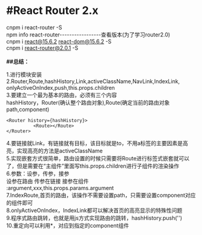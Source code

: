 #React Router 2.x
=
cnpm i react-router -S</br>
npm info react-router-----------------查看版本(为了学习router2.0)</br>
cnpm i react@15.6.2 react-dom@15.6.2 -S</br>
cnpm i react-router@2.0.1 -S</br>
</br>
<strong>##总结：</strong>

1.进行模块安装 </br>
2.Router,Route,hashHistory,Link,activeClassName,NavLink,IndexLink,</br>
onlyActiveOnIndex,push,this.props.children</br>
3.要建立一个最为基本的路由，必须有三个内容</br>
hashHistory，Router(确认整个路由对象),Route(确定当前的路由对象 path,component)</br>
```
<Router history={hashHistory}>
          <Route></Route>
</Router>
```
4.要链接就Link，有链接就有目标，该目标就是to，不用a标签的主要因素是高亮，实现高亮的方法是activeClassName</br>
5.实现嵌套方式很简单，路由设置的时候只需要将Route进行标签式嵌套就可以了，但是需要在“主组件”里面写this.props.children进行子组件的渲染操作</br>
6.参数：设参，传参，接参</br>
设参在路由 传参在链接 接参在组件</br>
:argument,xxx,this.props.params.argument</br>
7.IndexRoute,首页的路由，该操作不需要设置path，只需要设置component对应的组件即可</br>
8.onlyActiveOnIndex，IndexLink都可以解决首页的高亮显示的特殊性问题</br>
9.程序式路由跳转，也就是用js方式实现路由的跳转，hashHistory.push('')</br>
10.重定向可以利用*，对应到指定的component组件</br>
